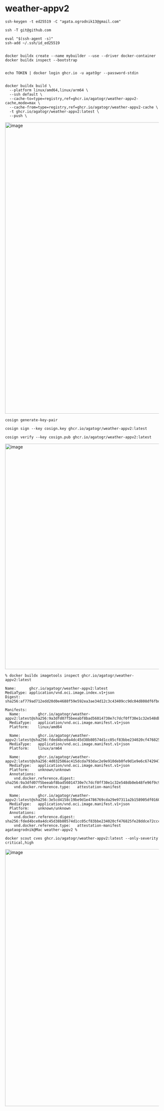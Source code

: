 # weather-appv2


```
ssh-keygen -t ed25519 -C "agata.ogrodnik13@gmail.com"
```

```
ssh -T git@github.com
```


```
eval "$(ssh-agent -s)"
ssh-add ~/.ssh/id_ed25519

```

```

docker buildx create --name mybuilder --use --driver docker-container
docker buildx inspect --bootstrap


```


```
echo TOKEN | docker login ghcr.io -u agatOgr --password-stdin


```

```
docker buildx build \
  --platform linux/amd64,linux/arm64 \
  --ssh default \
  --cache-to=type=registry,ref=ghcr.io/agatogr/weather-appv2-cache,mode=max \
  --cache-from=type=registry,ref=ghcr.io/agatogr/weather-appv2-cache \
  -t ghcr.io/agatogr/weather-appv2:latest \
  --push \

```
<img width="952" alt="image" src="https://github.com/user-attachments/assets/0a06c335-bd9e-42a9-ab7c-d495a33f2f3f" />


```
cosign generate-key-pair
```


```
cosign sign --key cosign.key ghcr.io/agatogr/weather-appv2:latest
```

```
cosign verify --key cosign.pub ghcr.io/agatogr/weather-appv2:latest
```

<img width="737" alt="image" src="https://github.com/user-attachments/assets/2c632c55-8d0d-43aa-97f7-7967c8774cfc" />


```
% docker buildx imagetools inspect ghcr.io/agatogr/weather-appv2:latest

Name:      ghcr.io/agatogr/weather-appv2:latest
MediaType: application/vnd.oci.image.index.v1+json
Digest:    sha256:af779ad712edd20d0e4688f59e592ea3ae34d12c3c43409cc9dc04d808df6fbd
           
Manifests: 
  Name:        ghcr.io/agatogr/weather-appv2:latest@sha256:9a3dfd07f5beeabf8bad56014730e7c7dcf0ff30e1c32e548db0eb48fe96f9c9
  MediaType:   application/vnd.oci.image.manifest.v1+json
  Platform:    linux/amd64
               
  Name:        ghcr.io/agatogr/weather-appv2:latest@sha256:fded4bce0a4dc45d38b80574d1cc05cf83bbe234020cf476825fe28ddce72ccc
  MediaType:   application/vnd.oci.image.manifest.v1+json
  Platform:    linux/arm64
               
  Name:        ghcr.io/agatogr/weather-appv2:latest@sha256:4d032586ac415dcda793dac2e9e910deb0fe9d1e9e6c674294779e350425f371
  MediaType:   application/vnd.oci.image.manifest.v1+json
  Platform:    unknown/unknown
  Annotations: 
    vnd.docker.reference.digest: sha256:9a3dfd07f5beeabf8bad56014730e7c7dcf0ff30e1c32e548db0eb48fe96f9c9
    vnd.docker.reference.type:   attestation-manifest
               
  Name:        ghcr.io/agatogr/weather-appv2:latest@sha256:3e5cd4158c19be9d1e4786769cda29e97311a2b158905df0160643972cc0ac2d
  MediaType:   application/vnd.oci.image.manifest.v1+json
  Platform:    unknown/unknown
  Annotations: 
    vnd.docker.reference.digest: sha256:fded4bce0a4dc45d38b80574d1cc05cf83bbe234020cf476825fe28ddce72ccc
    vnd.docker.reference.type:   attestation-manifest
agataogrodnik@Mac weather-appv2 % 
```


```
docker scout cves ghcr.io/agatogr/weather-appv2:latest --only-severity critical,high
```
<img width="840" alt="image" src="https://github.com/user-attachments/assets/58417816-0c63-45d5-9cd7-58a63a9cb38d" />


